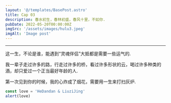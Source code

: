 ```yaml
---
layout: '@/templates/BasePost.astro'
title: Cap 03
description: 春水初生，春林初盛，春风十里，不如你.
pubDate: 2022-05-20T00:00:00Z
imgSrc: '/assets/images/hulu3.jpeg'
imgAlt: 'Image post'
---
```

---

这一生，不论是谁，能遇到“灵魂伴侣”大抵都是需要一些运气的.

我一辈子走过许多的路，行走过许多的桥，看过许多形状的云，喝过许多种类的酒，却只爱过一个正当最好年龄的人.

第一次见到你的时候，我的心炸成了烟花，需要用一生来打扫灰炉.

```javascript
const love = 'HeDandan & LiuziJing'
alert(love)
```

